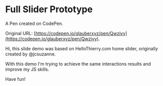# Full Slider Prototype

A Pen created on CodePen.

Original URL: [https://codepen.io/glauberxyz/pen/Qwzjvy](https://codepen.io/glauberxyz/pen/Qwzjvy).

Hi, this slide demo was based on HelloThierry.com home slider, originally created by @jcsuzanne.

With this demo I'm trying to achieve the same interactions results and improve my JS skills.

Have fun!